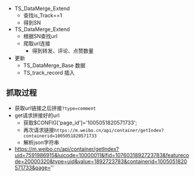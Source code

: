 - TS_DataMerge_Extend
    - 查找is_Track==1
    - 得到SN
- TS_DataMerge_Extend
    - 根据SN查找url
    - 爬取url连接
        - 得到转发、评论、点赞数量
- 更新
   - TS_DataMerge_Base 数据
   - TS_track_record 插入
  
## 抓取过程
- 获取url链接之后拼接`?type=comment`
- get请求拼接好的url
    - 获取$CONFIG['page_id']='1005051820571733'; 
    - 再次请求链接`https://m.weibo.cn/api/container/getIndex?containerid=1005051820571733`
    - 解析json字符串
- https://m.weibo.cn/api/container/getIndex?uid=7591986915&luicode=10000011&lfid=1076031892723783&featurecode=20000320&type=uid&value=1892723783&containerid=1005051820571733&page='' 

